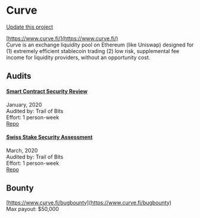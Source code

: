 
# Curve

[Update this project](https://github.com/ConsenSys/blockchainSecurityDB/edit/master/projects/curve.json)
  
[https://www.curve.fi/](https://www.curve.fi/)<br>
Curve is an exchange liquidity pool on Ethereum (like Uniswap) designed for (1) extremely efficient stablecoin trading (2) low risk, supplemental fee income for liquidity providers, without an opportunity cost.


## Audits



#### [Smart Contract Security Review](https://www.curve.fi/curve_audits/00-ToB.pdf)

January, 2020<br>
Audited by: Trail of Bits<br>Effort: 1 person-week<br>
[Repo](https://github.com/curvefi/curve-contract/)<br>
      


#### [Swiss Stake Security Assessment](https://www.curve.fi/curve_audits/01-ToB.pdf)

March, 2020<br>
Audited by: Trail of Bits<br>Effort: 1 person-week<br>
[Repo](https://github.com/curvefi/curve-contract/tree/2c7494a10dfc5cf1d7056fcadc430fe953325f8c)<br>
      

  

## Bounty

[https://www.curve.fi/bugbounty](https://www.curve.fi/bugbounty)<br>
Max payout: $50,000



